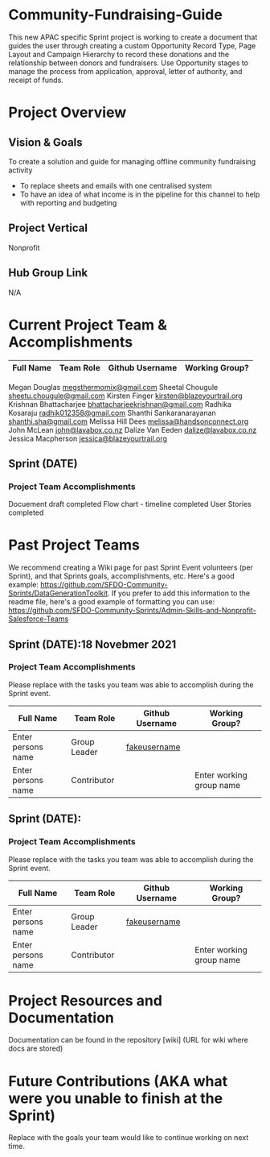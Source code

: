 # Community-Fundraising-Guide
This new APAC specific Sprint project is working to create a document that guides the user through creating a custom Opportunity Record Type, Page Layout and Campaign Hierarchy to record these donations and the relationship between donors and fundraisers. Use Opportunity stages to manage the process from application, approval, letter of authority, and receipt of funds.


# Project Overview
## Vision & Goals
To create a solution and guide for managing offline community fundraising activity
* To replace sheets and emails with one centralised system
* To have an idea of what income is in the pipeline for this channel to help with reporting and budgeting

## Project Vertical
Nonprofit

## Hub Group Link
N/A

# Current Project Team & Accomplishments

Full Name            | Team Role     | Github Username                                    | Working Group? 
------------         | ------------- | -------------                                      |-------------   
Megan Douglas	megsthermomix@gmail.com 
Sheetal Chougule	sheetu.chougule@gmail.com
Kirsten Finger	kirsten@blazeyourtrail.org
Krishnan Bhattacharjee	bhattacharjeekrishnan@gmail.com
Radhika Kosaraju	radhik012358@gmail.com
Shanthi Sankaranarayanan	shanthi.sha@gmail.com
Melissa Hill Dees	melissa@handsonconnect.org 
John McLean	john@lavabox.co.nz
Dalize Van Eeden	dalize@lavabox.co.nz
Jessica Macpherson	jessica@blazeyourtrail.org

## Sprint (DATE)

### Project Team Accomplishments
Docuement draft completed
Flow chart - timeline completed
User Stories completed

# Past Project Teams
We recommend creating a Wiki page for past Sprint Event volunteers (per Sprint), and that Sprints goals, accomplishments, etc. Here's a good example: https://github.com/SFDO-Community-Sprints/DataGenerationToolkit. If you prefer to add this information to the readme file, here's a good example of formatting you can use: https://github.com/SFDO-Community-Sprints/Admin-Skills-and-Nonprofit-Salesforce-Teams

## Sprint (DATE):18 Novebmer 2021

### Project Team Accomplishments
Please replace with the tasks you team was able to accomplish during the Sprint event.

Full Name            | Team Role     | Github Username                                    | Working Group? 
------------         | ------------- | -------------                                      |-------------   
Enter persons name   | Group Leader  | [fakeusername](https://github.com/fakeusername)    | 
Enter persons name   | Contributor   |                                                    | Enter working group name

## Sprint (DATE):

### Project Team Accomplishments
Please replace with the tasks you team was able to accomplish during the Sprint event.

Full Name            | Team Role     | Github Username                                    | Working Group? 
------------         | ------------- | -------------                                      |-------------   
Enter persons name   | Group Leader  | [fakeusername](https://github.com/fakeusername)    | 
Enter persons name   | Contributor   |                                                    | Enter working group name


# Project Resources and Documentation
Documentation can be found in the repository [wiki] (URL for wiki where docs are stored)

# Future Contributions (AKA what were you unable to finish at the Sprint)
Replace with the goals your team would like to continue working on next time.

